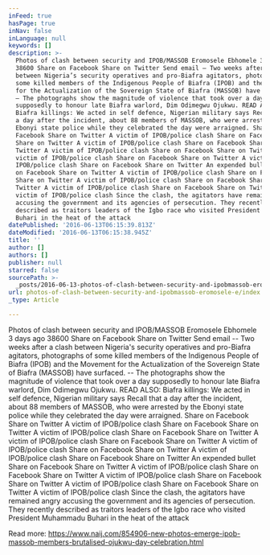 ```yaml
---
inFeed: true
hasPage: true
inNav: false
inLanguage: null
keywords: []
description: >-
  Photos of clash between security and IPOB/MASSOB Eromosele Ebhomele 3 days ago
  38600 Share on Facebook Share on Twitter Send email – Two weeks after a clash
  between Nigeria’s security operatives and pro-Biafra agitators, photographs of
  some killed members of the Indigenous People of Biafra (IPOB) and the Movement
  for the Actualization of the Sovereign State of Biafra (MASSOB) have surfaced.
  – The photographs show the magnitude of violence that took over a day
  supposedly to honour late Biafra warlord, Dim Odimegwu Ojukwu. READ ALSO:
  Biafra killings: We acted in self defence, Nigerian military says Recall that
  a day after the incident, about 88 members of MASSOB, who were arrested by the
  Ebonyi state police while they celebrated the day were arraigned. Share on
  Facebook Share on Twitter A victim of IPOB/police clash Share on Facebook
  Share on Twitter A victim of IPOB/police clash Share on Facebook Share on
  Twitter A victim of IPOB/police clash Share on Facebook Share on Twitter A
  victim of IPOB/police clash Share on Facebook Share on Twitter A victim of
  IPOB/police clash Share on Facebook Share on Twitter An expended bullet Share
  on Facebook Share on Twitter A victim of IPOB/police clash Share on Facebook
  Share on Twitter A victim of IPOB/police clash Share on Facebook Share on
  Twitter A victim of IPOB/police clash Share on Facebook Share on Twitter A
  victim of IPOB/police clash Since the clash, the agitators have remained angry
  accusing the government and its agencies of persecution. They recently
  described as traitors leaders of the Igbo race who visited President Muhammadu
  Buhari in the heat of the attack
datePublished: '2016-06-13T06:15:39.813Z'
dateModified: '2016-06-13T06:15:38.945Z'
title: ''
author: []
authors: []
publisher: null
starred: false
sourcePath: >-
  _posts/2016-06-13-photos-of-clash-between-security-and-ipobmassob-eromosele-e.md
url: photos-of-clash-between-security-and-ipobmassob-eromosele-e/index.html
_type: Article

---
```

Photos of clash between security and IPOB/MASSOB Eromosele Ebhomele 3 days ago 38600 Share on Facebook Share on Twitter Send email -- Two weeks after a clash between Nigeria's security operatives and pro-Biafra agitators, photographs of some killed members of the Indigenous People of Biafra (IPOB) and the Movement for the Actualization of the Sovereign State of Biafra (MASSOB) have surfaced. -- The photographs show the magnitude of violence that took over a day supposedly to honour late Biafra warlord, Dim Odimegwu Ojukwu. READ ALSO: Biafra killings: We acted in self defence, Nigerian military says Recall that a day after the incident, about 88 members of MASSOB, who were arrested by the Ebonyi state police while they celebrated the day were arraigned. Share on Facebook Share on Twitter A victim of IPOB/police clash Share on Facebook Share on Twitter A victim of IPOB/police clash Share on Facebook Share on Twitter A victim of IPOB/police clash Share on Facebook Share on Twitter A victim of IPOB/police clash Share on Facebook Share on Twitter A victim of IPOB/police clash Share on Facebook Share on Twitter An expended bullet Share on Facebook Share on Twitter A victim of IPOB/police clash Share on Facebook Share on Twitter A victim of IPOB/police clash Share on Facebook Share on Twitter A victim of IPOB/police clash Share on Facebook Share on Twitter A victim of IPOB/police clash Since the clash, the agitators have remained angry accusing the government and its agencies of persecution. They recently described as traitors leaders of the Igbo race who visited President Muhammadu Buhari in the heat of the attack

Read more: https://www.naij.com/854906-new-photos-emerge-ipob-massob-members-brutalised-ojukwu-day-celebration.html